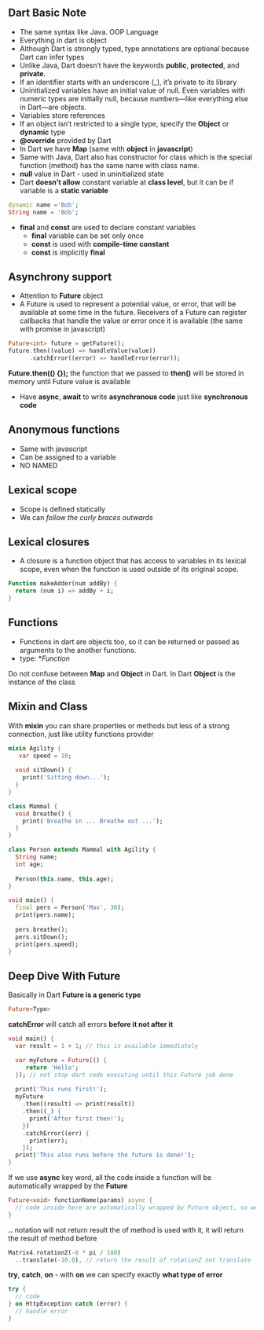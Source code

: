 ## Dart Basic Note

- The same syntax like Java. OOP Language
- Everything in dart is object
- Although Dart is strongly typed, type annotations are optional because Dart can infer types
- Unlike Java, Dart doesn’t have the keywords **public**, **protected**, and **private**.
- If an identifier starts with an underscore (_), it’s private to its library
- Uninitialized variables have an initial value of null. Even variables with numeric types are initially null, because numbers—like everything else in Dart—are objects.
- Variables store references
- If an object isn’t restricted to a single type, specify the **Object** or **dynamic** type
- **@override** provided by Dart
- In Dart we have **Map** (same with **object** in **javascript**)
- Same with Java, Dart also has constructor for class which is the special function (method) has the same name with class name.
- **null** value in Dart - used in uninitialized state
- Dart **doesn’t allow** constant variable at **class level**, but it can be if variable is a **static variable**

```dart
dynamic name ='Bob';
String name = 'Bob';
```

- **final** and **const** are used to declare constant variables
  - **final** variable can be set only once
  - **const** is used with **compile-time constant**
  - **const** is implicitly **final**

## Asynchrony support
- Attention to **Future** object
- A Future is used to represent a potential value, or error, that will be available at some time in the future. Receivers of a Future can register callbacks that handle the value or error once it is available (the same with promise in javascript)

```dart
Future<int> future = getFuture();
future.then((value) => handleValue(value))
      .catchError((error) => handleError(error));
```

**Future.then(() {});** the function that we passed to **then()** will be stored in memory until Future value is available

- Have **async**, **await** to write **asynchronous code** just like **synchronous code**

## Anonymous functions

- Same with javascript
- Can be assigned to a variable
- NO NAMED

## Lexical scope

- Scope is defined statically
- We can *follow the curly braces outwards*

## Lexical closures

- A closure is a function object that has access to variables in its lexical scope, even when the function is used outside of its original scope.

```dart
Function makeAdder(num addBy) {
  return (num i) => addBy + i;
}
```

## Functions

- Functions in dart are objects too, so it can be returned or passed as arguments to the another functions.
- type: **Function*

Do not confuse between **Map** and **Object** in Dart. In Dart **Object** is the instance of the class

## Mixin and Class

With **mixin** you can share properties or methods but less of a strong connection, just like utility functions provider

```dart
mixin Agility {
   var speed = 10;
  
  void sitDown() {
    print('Sitting down...');
  }
}

class Mammal {
  void breathe() {
    print('Breathe in ... Breathe out ...');
  }
}

class Person extends Mammal with Agility {
  String name;
  int age;
  
  Person(this.name, this.age);
}

void main() {
  final pers = Person('Max', 30);
  print(pers.name);
  
  pers.breathe();
  pers.sitDown();
  print(pers.speed);
}
```

## Deep Dive With Future

Basically in Dart **Future is a generic type**

```dart
Future<Type>
```

**catchError** will catch all errors **before it not after it**

```dart
void main() {
  var result = 1 + 1; // this is available immediately

  var myFuture = Future(() {
     return 'Hello';
  }); // not stop dart code executing until this Future job done
  
  print('This runs first!');
  myFuture
    .then((result) => print(result))
    .then((_) {
      print('After first then!');
    })
    .catchError((err) {
      print(err);
    });
  print('This also runs before the future is done!');
}
```

If we use **async** key word, all the code inside a function will be automatically wrapped by the **Future**

```dart
Future<void> functionName(params) async {
  // code inside here are automatically wrapped by Future object, so we do not need to use return keyword here
}
```

**..** notation will not return result the of method is used with it, it will return the result of method before

```dart
Matrix4.rotationZ(-8 * pi / 180)
  ..translate(-10.0), // return the result of rotationZ not translate
```

**try**, **catch**, **on** - with **on** we can specify exactly **what type of error**

```dart
try {
  // code
} on HttpException catch (error) {
  // handle error
}
```
